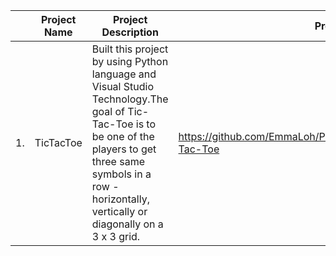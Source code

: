 | |Project Name|Project Description|Project Link|
|-|------------|-------------------|------------|
|1.|TicTacToe|Built this project by using Python language and Visual Studio Technology.The goal of Tic-Tac-Toe is to be one of the players to get three same symbols in a row - horizontally, vertically or diagonally on a 3 x 3 grid.|https://github.com/EmmaLoh/Portfolio/blob/main/Python_Project/Tic-Tac-Toe  |
